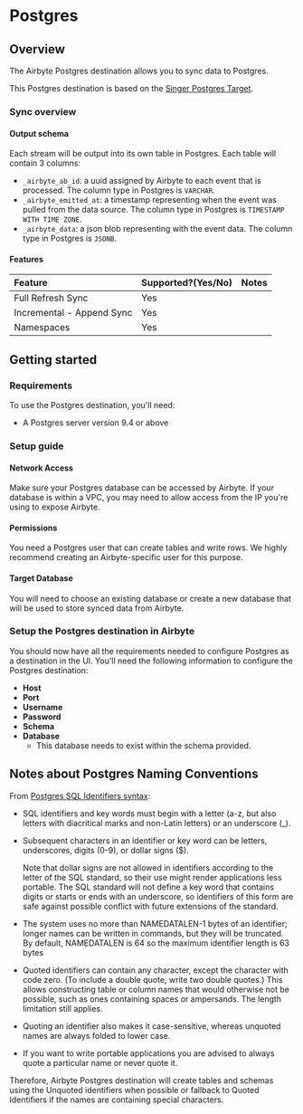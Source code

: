 # Postgres

## Overview

The Airbyte Postgres destination allows you to sync data to Postgres.

This Postgres destination is based on the [Singer Postgres Target](https://github.com/datamill-co/target-postgres).

### Sync overview

#### Output schema

Each stream will be output into its own table in Postgres. Each table will contain 3 columns:

* `_airbyte_ab_id`: a uuid assigned by Airbyte to each event that is processed. The column type in Postgres is `VARCHAR`.
* `_airbyte_emitted_at`: a timestamp representing when the event was pulled from the data source. The column type in Postgres is `TIMESTAMP WITH TIME ZONE`.
* `_airbyte_data`: a json blob representing with the event data. The column type in Postgres is `JSONB`.

#### Features

| Feature | Supported?\(Yes/No\) | Notes |
| :--- | :--- | :--- |
| Full Refresh Sync | Yes |  |
| Incremental - Append Sync | Yes |  |
| Namespaces | Yes |  |

## Getting started

### Requirements

To use the Postgres destination, you'll need:

* A Postgres server version 9.4 or above

### Setup guide

#### Network Access

Make sure your Postgres database can be accessed by Airbyte. If your database is within a VPC, you may need to allow access from the IP you're using to expose Airbyte.

#### **Permissions**

You need a Postgres user that can create tables and write rows. We highly recommend creating an Airbyte-specific user for this purpose.

#### Target Database

You will need to choose an existing database or create a new database that will be used to store synced data from Airbyte.

### Setup the Postgres destination in Airbyte

You should now have all the requirements needed to configure Postgres as a destination in the UI. You'll need the following information to configure the Postgres destination:

* **Host**
* **Port**
* **Username**
* **Password**
* **Schema**
* **Database**
  * This database needs to exist within the schema provided.

## Notes about Postgres Naming Conventions

From [Postgres SQL Identifiers syntax](https://www.postgresql.org/docs/9.0/sql-syntax-lexical.html#SQL-SYNTAX-IDENTIFIERS):

* SQL identifiers and key words must begin with a letter \(a-z, but also letters with diacritical marks and non-Latin letters\) or an underscore \(\_\).
* Subsequent characters in an identifier or key word can be letters, underscores, digits \(0-9\), or dollar signs \($\).

  Note that dollar signs are not allowed in identifiers according to the letter of the SQL standard, so their use might render applications less portable. The SQL standard will not define a key word that contains digits or starts or ends with an underscore, so identifiers of this form are safe against possible conflict with future extensions of the standard.

* The system uses no more than NAMEDATALEN-1 bytes of an identifier; longer names can be written in commands, but they will be truncated. By default, NAMEDATALEN is 64 so the maximum identifier length is 63 bytes
* Quoted identifiers can contain any character, except the character with code zero. \(To include a double quote, write two double quotes.\) This allows constructing table or column names that would otherwise not be possible, such as ones containing spaces or ampersands. The length limitation still applies.
* Quoting an identifier also makes it case-sensitive, whereas unquoted names are always folded to lower case.
* If you want to write portable applications you are advised to always quote a particular name or never quote it.

Therefore, Airbyte Postgres destination will create tables and schemas using the Unquoted identifiers when possible or fallback to Quoted Identifiers if the names are containing special characters.

